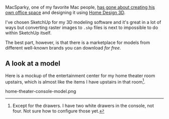 MacSparky, one of my favorite Mac people, [has gone about creating his own office space](https://www.macsparky.com/blog/2022/07/endor-studios-construction-update-macsparky-labs/) and designing it using [Home Design 3D](https://apps.apple.com/us/app/home-design-3d/id1342163391?mt=12&uo=4). 

I've chosen SketchUp for my 3D modeling software and it's great in a lot of ways but converting raster images to `.skp` files is next to impossible to do within SketchUp itself.

The best part, however, is that there is a marketplace for models from different well-known brands you can download *for free*.


## A look at a model

Here is a mockup of the entertainment center for my home theater room upstairs, which is almost like the items I have upstairs in that room[^1].

home-theater-console-model.png

[^1]: Except for the drawers. I have two white drawers in the console, not four. Not sure how to configure those yet.